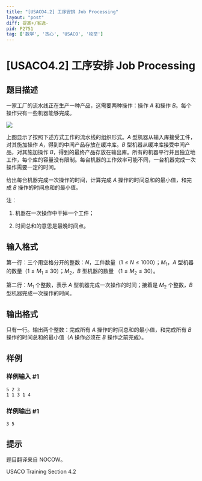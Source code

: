 ```yaml
---
title: "[USACO4.2] 工序安排 Job Processing"
layout: "post"
diff: 提高+/省选-
pid: P2751
tag: ['数学', '贪心', 'USACO', '枚举']
---
```

# [USACO4.2] 工序安排 Job Processing
## 题目描述

一家工厂的流水线正在生产一种产品，这需要两种操作：操作 $A$ 和操作 $B$。每个操作只有一些机器能够完成。

 ![](https://cdn.luogu.com.cn/upload/pic/1968.png) 

上图显示了按照下述方式工作的流水线的组织形式。$A$ 型机器从输入库接受工件，对其施加操作 $A$，得到的中间产品存放在缓冲库。$B$ 型机器从缓冲库接受中间产品，对其施加操作 $B$，得到的最终产品存放在输出库。所有的机器平行并且独立地工作，每个库的容量没有限制。每台机器的工作效率可能不同，一台机器完成一次操作需要一定的时间。

给出每台机器完成一次操作的时间，计算完成 $A$ 操作的时间总和的最小值，和完成 $B$ 操作的时间总和的最小值。

注：

1. 机器在一次操作中干掉一个工件；

2. 时间总和的意思是最晚时间点。
## 输入格式

第一行：三个用空格分开的整数：$N$，工件数量（$1\leq N\leq1000$）；$M_1$，$A$ 型机器的数量（$1\leq M_1\leq30$）；$M_2$，$B$ 型机器的数量 （$1\leq M_2\leq30$）。

第二行：$M_1$ 个整数，表示 $A$ 型机器完成一次操作的时间；接着是 $M_2$ 个整数，$B$ 型机器完成一次操作的时间。
## 输出格式

只有一行。输出两个整数：完成所有 $A$ 操作的时间总和的最小值，和完成所有 $B$ 操作的时间总和的最小值（$A$ 操作必须在 $B$ 操作之前完成）。
## 样例

### 样例输入 #1
```
5 2 3
1 1 3 1 4
```
### 样例输出 #1
```
3 5
```
## 提示

题目翻译来自 NOCOW。

USACO Training Section 4.2
